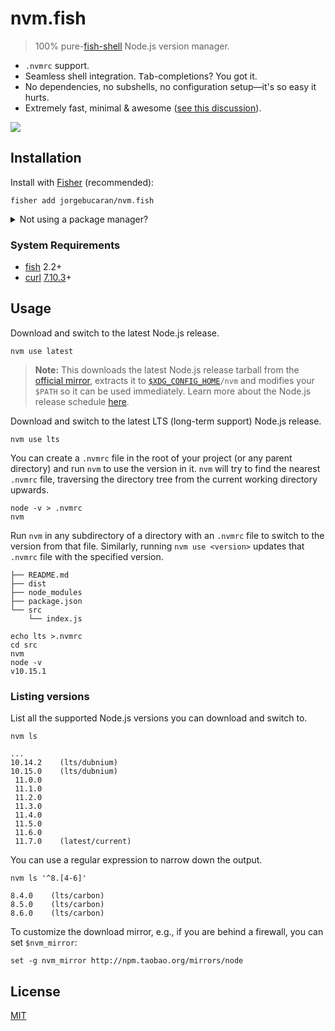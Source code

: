 # nvm.fish

> 100% pure-[fish-shell](https://fishshell.com) Node.js version manager.

- `.nvmrc` support.
- Seamless shell integration. <kbd>Tab</kbd>-completions? You got it.
- No dependencies, no subshells, no configuration setup—it's so easy it hurts.
- Extremely fast, minimal & awesome ([see this discussion](https://github.com/jorgebucaran/fish-nvm/issues/82)).

![](https://gistcdn.githack.com/jorgebucaran/00f6d3f301483a01a00e836eb17a2b3e/raw/26625256b5e5ccb632f990727db70055ae24e584/nvm.fish.svg)

## Installation

Install with [Fisher](https://github.com/jorgebucaran/fisher) (recommended):

```console
fisher add jorgebucaran/nvm.fish
```

<details>
<summary>Not using a package manager?</summary>

###

Copy [`conf.d/nvm.fish`](conf.d/nvm.fish), [`functions/nvm.fish`](functions/nvm.fish), and [`completions/nvm.fish`](completions/nvm.fish) to your fish configuration directory preserving the directory structure.

```fish
set -q XDG_CONFIG_HOME; or set XDG_CONFIG_HOME ~/.config

for i in conf.d functions completions
  curl https://git.io/$i.nvm.fish --create-dirs -sLo $XDG_CONFIG_HOME/fish/$i/nvm.fish
end
```

To uninstall nvm, just run:

```
rm -f $XDG_CONFIG_HOME/fish/{conf.d,functions,completions}/nvm.fish && emit nvm_uninstall
```

</details>

### System Requirements

- [fish](https://github.com/fish-shell/fish-shell) 2.2+
- [curl](https://github.com/curl/curl) [7.10.3](https://curl.haxx.se/changes.html#7_10_3)+

## Usage

Download and switch to the latest Node.js release.

```console
nvm use latest
```

> **Note:** This downloads the latest Node.js release tarball from the [official mirror](https://nodejs.org/dist), extracts it to <code>[\$XDG_CONFIG_HOME](https://specifications.freedesktop.org/basedir-spec/basedir-spec-latest.html#variables)/nvm</code> and modifies your `$PATH` so it can be used immediately. Learn more about the Node.js release schedule [here](https://github.com/nodejs/Release).

Download and switch to the latest LTS (long-term support) Node.js release.

```console
nvm use lts
```

You can create a `.nvmrc` file in the root of your project (or any parent directory) and run `nvm` to use the version in it. `nvm` will try to find the nearest `.nvmrc` file, traversing the directory tree from the current working directory upwards.

```console
node -v > .nvmrc
nvm
```

Run `nvm` in any subdirectory of a directory with an `.nvmrc` file to switch to the version from that file. Similarly, running `nvm use <version>` updates that `.nvmrc` file with the specified version.

```console
├── README.md
├── dist
├── node_modules
├── package.json
└── src
    └── index.js
```

```console
echo lts >.nvmrc
cd src
nvm
node -v
v10.15.1
```

### Listing versions

List all the supported Node.js versions you can download and switch to.

```console
nvm ls
```

```console
...
10.14.2    (lts/dubnium)
10.15.0    (lts/dubnium)
 11.0.0
 11.1.0
 11.2.0
 11.3.0
 11.4.0
 11.5.0
 11.6.0
 11.7.0    (latest/current)
```

You can use a regular expression to narrow down the output.

```console
nvm ls '^8.[4-6]'
```

```console
8.4.0    (lts/carbon)
8.5.0    (lts/carbon)
8.6.0    (lts/carbon)
```

To customize the download mirror, e.g., if you are behind a firewall, you can set `$nvm_mirror`:

```console
set -g nvm_mirror http://npm.taobao.org/mirrors/node
```

## License

[MIT](LICENSE.md)
